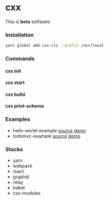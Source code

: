 # cxx

This is **beta** software.

### Installation
``` sh
yarn global add cxx-cli --prefix /usr/local
```

### Commands

#### cxx init

#### cxx start

#### cxx build

#### cxx print-schema

### Examples
- hello-world-example [source](https://github.com/wangzuo/cxx/tree/master/packages/hello-world-example) [demo](http://hello-world-example.onepunch.co)
- todomvc-example [source](https://github.com/wangzuo/cxx/tree/master/packages/todomvc-example) [demo](http://todomvc-example.onepunch.co)

### Stacks
- yarn
- webpack
- react
- graphql
- relay
- babel
- css-modules
